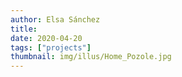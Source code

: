 ```yaml
---
author: Elsa Sánchez
title:
date: 2020-04-20
tags: ["projects"]
thumbnail: img/illus/Home_Pozole.jpg
---
```

